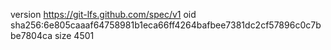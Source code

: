 version https://git-lfs.github.com/spec/v1
oid sha256:6e805caaaf64758981b1eca66ff4264bafbee7381dc2cf57896c0c7bbe7804ca
size 4501
